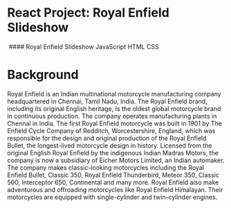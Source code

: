 # React Project: Royal Enfield Slideshow
<img src="https://cdn.motor1.com/images/mgl/vxoPWR/s3/royal-enfield-super-meteor-650---roadside-4.jpg" alt="" />
#### Royal Enfield Slideshow
 JavaScript
 HTML
 CSS
<img src="https://editorial.pxcrush.net/bikesales/general/editorial/royal-enfield-super-meteor-650-3.jpg?width=1024&height=682" alt="" />

# Background
Royal Enfield is an Indian multinational motorcycle manufacturing company headquartered in Chennai, Tamil Nadu, India. The Royal Enfield brand, including its original English heritage, is the oldest global motorcycle brand in continuous production. The company operates manufacturing plants in Chennai in India. The first Royal Enfield motorcycle was built in 1901 by The Enfield Cycle Company of Redditch, Worcestershire, England, which was responsible for the design and original production of the Royal Enfield Bullet, the longest-lived motorcycle design in history. Licensed from the original English Royal Enfield by the indigenous Indian Madras Motors, the company is now a subsidiary of Eicher Motors Limited, an Indian automaker. The company makes classic-looking motorcycles including the Royal Enfield Bullet, Classic 350, Royal Enfield Thunderbird, Meteor 350, Classic 500, Interceptor 650, Continental and many more. Royal Enfield also make adventurous and offroading motorcycles like Royal Enfield Himalayan. Their motorcycles are equipped with single-cylinder and twin-cylinder engines.
